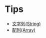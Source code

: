 # Tips

* [文字列(String)](https://github.com/siman-man/Manaby/blob/master/document/tips/String)
* [配列(Array)](https://github.com/siman-man/Manaby/blob/master/document/tips/Array)
